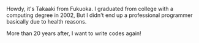 Howdy, it's Takaaki from Fukuoka.
I graduated from college with a computing degree in 2002,
But I didn't end up a professional programmer basically 
due to health reasons.

More than 20 years after, I want to write 
codes again!

